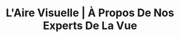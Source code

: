 ---
title: "L'Aire Visuelle | À Propos De Nos Experts De La Vue"
slug: rendez-vous
identifiant: rendez-vous
titre: "Prenez rendez-vous avec un de nos experts de la vue"
description: "L'Aire Visuelle vous offre une gamme de services complète: Lunettes de prescriptions, lunettes solaires ou verres de contact"
layout: rendez-vous
image: /img/optometriste-a-propos.jpg
header:
  transparent: false
  dark: false
---